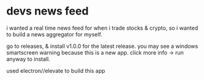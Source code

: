 # devs news feed
i wanted a real time news feed for when i trade stocks &amp; crypto, 
so i wanted to build a news aggregator for myself.

go to releases, & install v1.0.0 for the latest release.
you may see a windows smartscreen warning because this is a new app. click more info → run anyway to install.


used electron//elevate to build this app
